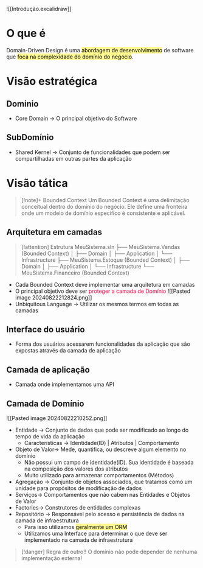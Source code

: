 ![[Introdução.excalidraw]]

# O que é
Domain-Driven Design é uma <mark style="background-color: #fff88f; color: black">abordagem de desenvolvimento</mark> de software que <mark style="background-color: #fff88f; color: black">foca na complexidade do domínio do negócio</mark>.

# Visão estratégica

## Dominio
- Core Domain -> O principal objetivo do Software


## SubDomínio
- Shared Kernel -> Conjunto de funcionalidades que podem ser compartilhadas em outras partes da aplicação


# Visão tática
> [!note]+ Bounded Context
> Um Bounded Context é uma delimitação conceitual dentro do domínio do negócio. Ele define uma fronteira onde um modelo de domínio específico é consistente e aplicável.

## Arquitetura em camadas
> [!attention] Estrutura
> MeuSistema.sln
├── MeuSistema.Vendas (Bounded Context)
│   ├── Domain
│   ├── Application
│   └── Infrastructure
├── MeuSistema.Estoque (Bounded Context)
│   ├── Domain
│   ├── Application
│   └── Infrastructure
└── MeuSistema.Financeiro (Bounded Context)
- Cada Bounded Context deve implementar uma arquitetura em camadas
- O principal objetivo deve ser <span style="color:rgb(254, 0, 65)">proteger a camada de Domínio</span>
![[Pasted image 20240822212824.png]]
- Unbiquitous Language -> Utilizar os mesmos termos em todas as camadas
## Interface do usuário
- Forma dos usuários acessarem funcionalidades da aplicação que são expostas através da camada de aplicação

## Camada de aplicação
-  Camada onde implementamos uma API
## Camada de Domínio
![[Pasted image 20240822210252.png]]
- Entidade -> Conjunto de dados que pode ser modificado ao longo do tempo de vida da aplicação
	- Características -> Identidade(ID) | Atributos | Comportamento
- Objeto de Valor-> Mede, quantifica, ou descreve algum elemento no domínio  
	- Não possui um campo de identidade(ID). Sua identidade é baseada na composição dos valores dos atributos
	- Muito utilizado para armazenar comportamentos (Métodos)
-  Agregação -> Conjunto de objetos associados, que tratamos como um unidade para propósitos de modificação de dados
- Serviços-> Comportamentos que não cabem nas Entidades e Objetos de Valor
- Factories-> Construtores de entidades complexas
- Repositório -> Responsável pelo acesso e persistência de dados na camada de infraestrutura
	- Para isso utilizamos <mark style="background-color: #fff88f; color: black">geralmente um ORM</mark> 
	-  Utilizamos uma Interface para determinar o que deve ser implementado na camada de infraestrutura

> [!danger] Regra de outro!!
> O domínio não pode depender de nenhuma implementação externa!



 